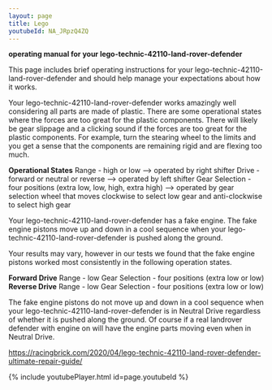 ```yaml
---
layout: page
title: Lego
youtubeId: NA_JRpzQ4ZQ
---
```


**operating manual for your lego-technic-42110-land-rover-defender**

This page includes brief operating instructions for your lego-technic-42110-land-rover-defender and should help manage your expectations about how it works.

Your lego-technic-42110-land-rover-defender works amazingly well considering all parts are made of plastic. There are some operational states where the forces are too great for the plastic components. There will likely be gear slippage and a clicking sound if the forces are too great for the plastic components. For example,  turn the stearing wheel to the limits and you get a sense that the components are remaining rigid and are flexing too much. 

**Operational States**
Range - high or low --> operated by right shifter
Drive - forward or neutral or reverse --> operated by left shifter
Gear Selection - four positions (extra low, low, high, extra high) --> operated by gear selection wheel that moves clockwise to select low gear and anti-clockwise to select high gear

Your lego-technic-42110-land-rover-defender has a fake engine.  The fake engine pistons move up and down in a cool sequence when your lego-technic-42110-land-rover-defender is pushed along the ground.

Your results may vary, however in our tests we found that the fake engine pistons worked most consistently in the following operation states.  

**Forward Drive**
Range - low 
Gear Selection - four positions (extra low or low) 
**Reverse Drive**
Range - low 
Gear Selection - four positions (extra low or low) 


The fake engine pistons do not move up and down in a cool sequence when your lego-technic-42110-land-rover-defender is in Neutral Drive regardless of whether it is pushed along the ground.  Of course if a real landrover defender with engine on will have the engine parts moving even when in Neutral Drive.


https://racingbrick.com/2020/04/lego-technic-42110-land-rover-defender-ultimate-repair-guide/

{% include youtubePlayer.html id=page.youtubeId %}

